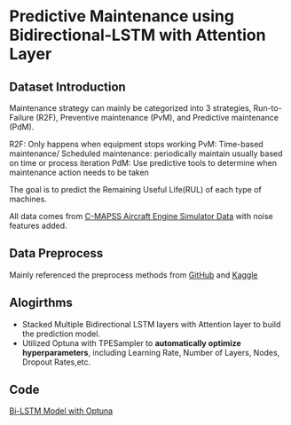 # Predictive Maintenance using Bidirectional-LSTM with Attention Layer
## Dataset Introduction

Maintenance strategy can mainly be categorized into 3 strategies, Run-to-Failure (R2F), Preventive maintenance (PvM), and Predictive maintenance (PdM).

R2F: Only happens when equipment stops working
PvM: Time-based maintenance/ Scheduled maintenance: periodically maintain usually based on time or process iteration
PdM: Use predictive tools to determine when maintenance action needs to be taken

The goal is to predict the Remaining Useful Life(RUL) of each type of machines.

All data comes from [C-MAPSS Aircraft Engine Simulator Data](https://data.nasa.gov/dataset/C-MAPSS-Aircraft-Engine-Simulator-Data/xaut-bemq) with noise features added.

## Data Preprocess
Mainly referenced the preprocess methods from [GitHub](https://github.com/umbertogriffo/Predictive-Maintenance-using-LSTM) and [Kaggle](https://www.kaggle.com/code/phamvanvung/cmapss)

## Alogirthms
- Stacked Multiple Bidirectional LSTM layers with Attention layer to build the prediction model.
- Utilized Optuna with TPESampler to **automatically optimize hyperparameters**, including Learning Rate, Number of Layers, Nodes, Dropout Rates,etc.

## Code
[Bi-LSTM Model with Optuna](https://github.com/Kev107034011/pdm-lstm-prediction/blob/main/Bi-LSTM%20Model%20with%20Optuna.ipynb)

